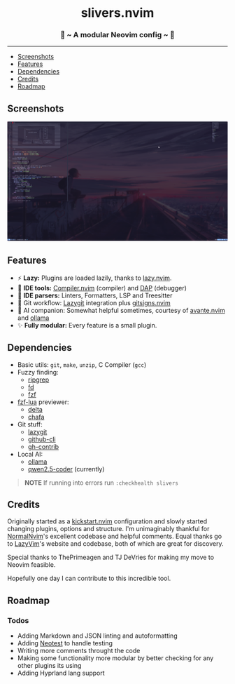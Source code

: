 <div align="center">
  <h1>slivers.nvim</h1>
  <h3>🌸 ~ A modular Neovim config  ~ 🌸</h3>
</div>

----------

- [Screenshots](#screenshots)
- [Features](#features)
- [Dependencies](#dependencies)
- [Credits](#credits)
- [Roadmap](#roadmap)

## Screenshots

![screenshot](https://github.com/joaoinez/personal-website/blob/main/assets/slivers-nvim.png)

## Features

* ⚡ **Lazy:** Plugins are loaded lazily, thanks to [lazy.nvim](https://github.com/folke/lazy.nvim).
* 🤖 **IDE tools:** [Compiler.nvim](https://github.com/Zeioth/compiler.nvim) (compiler) and [DAP](https://github.com/mfussenegger/nvim-dap) (debugger)
* 🐞 **IDE parsers:** Linters, Formatters, LSP and Treesitter
* 🧰 Git workflow: [Lazygit](https://github.com/kdheepak/lazygit.nvim) integration plus [gitsigns.nvim](https://github.com/lewis6991/gitsigns.nvim)
* 🧠 AI companion: Somewhat helpful sometimes, courtesy of [avante.nvim](https://github.com/yetone/avante.nvim) and [ollama](https://github.com/ollama/ollama)
* ✨ **Fully modular:** Every feature is a small plugin.

## Dependencies

- Basic utils: `git`, `make`, `unzip`, C Compiler (`gcc`)
- Fuzzy finding:
    - [ripgrep](https://github.com/BurntSushi/ripgrep#installation)
    - [fd](https://github.com/sharkdp/fd)
    - [fzf](https://github.com/junegunn/fzf)
- [fzf-lua](https://github.com/ibhagwan/fzf-lua) previewer:
    - [delta](https://github.com/dandavison/delta)
    - [chafa](https://github.com/hpjansson/chafa)
- Git stuff:
    - [lazygit](https://github.com/jesseduffield/lazygit)
    - [github-cli](https://github.com/cli/cli#installation)
    - [gh-contrib](https://github.com/mislav/gh-contrib)
- Local AI:
    - [ollama](https://ollama.com/download/linux)
    - [qwen2.5-coder](https://ollama.com/library/qwen2.5-coder) (currently)

> **NOTE**
> If running into errors run `:checkhealth slivers`

## Credits
Originally started as a [kickstart.nvim](https://github.com/nvim-lua/kickstart.nvim) configuration and slowly started changing plugins, options and structure.
I'm unimaginably thankful for [NormalNvim](https://github.com/NormalNvim/NormalNvim)'s excellent codebase and helpful comments.
Equal thanks go to [LazyVim](https://github.com/LazyVim/LazyVim)'s website and codebase, both of which are great for discovery.

Special thanks to ThePrimeagen and TJ DeVries for making my move to Neovim feasible.

Hopefully one day I can contribute to this incredible tool.

## Roadmap

### Todos
* Adding Markdown and JSON linting and autoformatting
* Adding [Neotest](https://github.com/nvim-neotest/neotest) to handle testing
* Writing more comments throught the code
* Making some functionality more modular by better checking for any other plugins its using
* Adding Hyprland lang support
